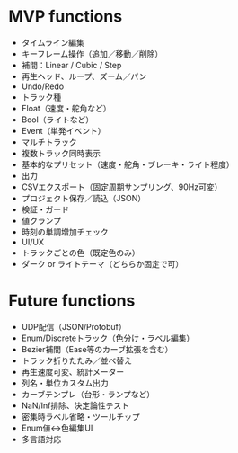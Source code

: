 # MVP functions
- タイムライン編集
- キーフレーム操作（追加／移動／削除）
- 補間：Linear / Cubic / Step
- 再生ヘッド、ループ、ズーム／パン
- Undo/Redo
- トラック種
- Float（速度・舵角など）
- Bool（ライトなど）
- Event（単発イベント）
- マルチトラック
- 複数トラック同時表示
- 基本的なプリセット（速度・舵角・ブレーキ・ライト程度）
- 出力
- CSVエクスポート（固定周期サンプリング、90Hz可変）
- プロジェクト保存／読込（JSON）
- 検証・ガード
- 値クランプ
- 時刻の単調増加チェック
- UI/UX
- トラックごとの色（既定色のみ）
- ダーク or ライトテーマ（どちらか固定で可）

# Future functions
- UDP配信（JSON/Protobuf）
- Enum/Discreteトラック（色分け・ラベル編集）
- Bezier補間（Ease等のカーブ拡張を含む）
- トラック折りたたみ／並べ替え
- 再生速度可変、統計メーター
- 列名・単位カスタム出力
- カーブテンプレ（台形・ランプなど）
- NaN/Inf排除、決定論性テスト
- 密集時ラベル省略・ツールチップ
- Enum値↔色編集UI
- 多言語対応